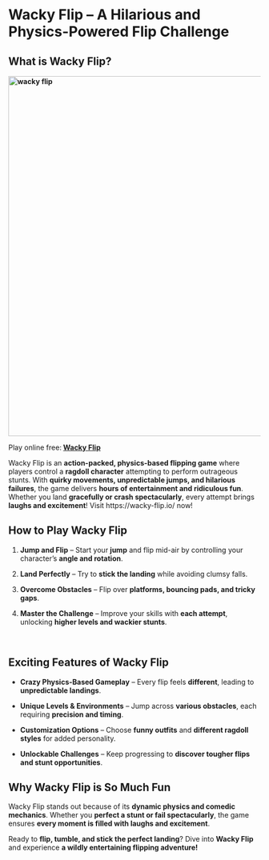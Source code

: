 <h1><strong>Wacky Flip &ndash; A Hilarious and Physics-Powered Flip Challenge</strong></h1>
<h2><strong>What is Wacky Flip?</strong></h2>
<p><strong><img src="https://wacky-flip.io/data/image/wacky-flip.png" alt="wacky flip" width="1280" height="720" /></strong></p>
<p>Play online free:<strong>&nbsp;<a href="https://wacky-flip.io/">Wacky Flip</a></strong></p>
<p><span>Wacky Flip is an <strong>action-packed, physics-based flipping game</strong> where players control a <strong>ragdoll character</strong> attempting to perform outrageous stunts. With <strong>quirky movements, unpredictable jumps, and hilarious failures</strong>, the game delivers <strong>hours of entertainment and ridiculous fun</strong>. Whether you land <strong>gracefully or crash spectacularly</strong>, every attempt brings <strong>laughs and excitement</strong>! Visit https://wacky-flip.io/ now!</span></p>
<h2><strong>How to Play Wacky Flip</strong></h2>
<ol start="1">
<li>
<p><span><strong>Jump and Flip</strong> &ndash; Start your <strong>jump</strong> and flip mid-air by controlling your character&rsquo;s <strong>angle and rotation</strong>.</span></p>
</li>
<li>
<p><span><strong>Land Perfectly</strong> &ndash; Try to <strong>stick the landing</strong> while avoiding clumsy falls.</span></p>
</li>
<li>
<p><span><strong>Overcome Obstacles</strong> &ndash; Flip over <strong>platforms, bouncing pads, and tricky gaps</strong>.</span></p>
</li>
<li>
<p><span><strong>Master the Challenge</strong> &ndash; Improve your skills with <strong>each attempt</strong>, unlocking <strong>higher levels and wackier stunts</strong>.</span></p>
</li>
</ol>
<div>&nbsp;</div>
<h2><strong>Exciting Features of Wacky Flip</strong></h2>
<ul>
<li>
<p><span><strong>Crazy Physics-Based Gameplay</strong> &ndash; Every flip feels <strong>different</strong>, leading to <strong>unpredictable landings</strong>.</span></p>
</li>
<li>
<p><span><strong>Unique Levels &amp; Environments</strong> &ndash; Jump across <strong>various obstacles</strong>, each requiring <strong>precision and timing</strong>.</span></p>
</li>
<li>
<p><span><strong>Customization Options</strong> &ndash; Choose <strong>funny outfits</strong> and <strong>different ragdoll styles</strong> for added personality.</span></p>
</li>
<li>
<p><span><strong>Unlockable Challenges</strong> &ndash; Keep progressing to <strong>discover tougher flips and stunt opportunities</strong>.</span></p>
</li>
</ul>
<h2><strong>Why Wacky Flip is So Much Fun</strong></h2>
<p><span>Wacky Flip stands out because of its <strong>dynamic physics and comedic mechanics</strong>. Whether you <strong>perfect a stunt or fail spectacularly</strong>, the game ensures <strong>every moment is filled with laughs and excitement</strong>.</span></p>
<p><span>Ready to <strong>flip, tumble, and stick the perfect landing</strong>? Dive into <strong>Wacky Flip</strong> and experience <strong>a wildly entertaining flipping adventure!</strong></span></p>
